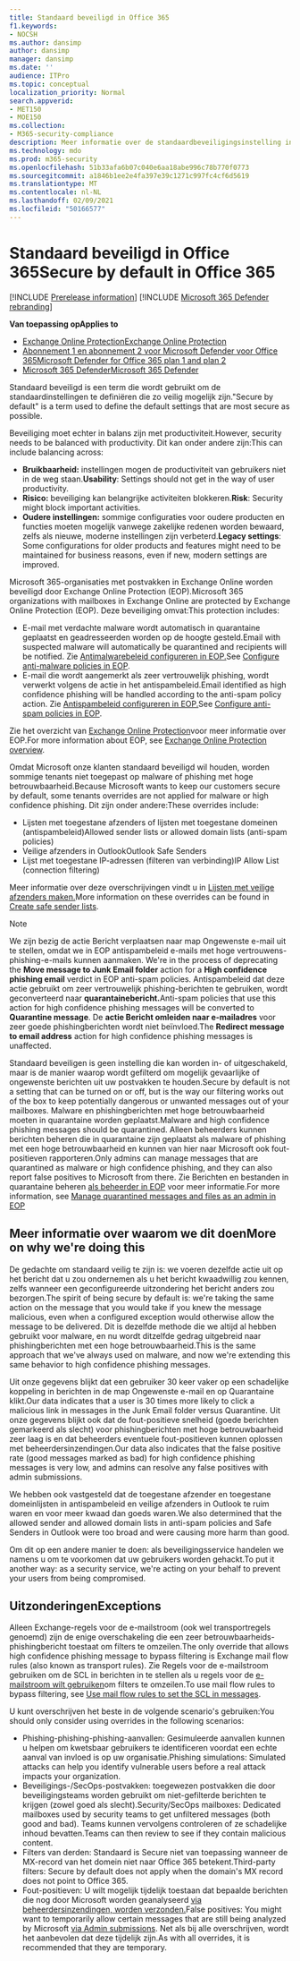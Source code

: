 ```yaml
---
title: Standaard beveiligd in Office 365
f1.keywords:
- NOCSH
ms.author: dansimp
author: dansimp
manager: dansimp
ms.date: ''
audience: ITPro
ms.topic: conceptual
localization_priority: Normal
search.appverid:
- MET150
- MOE150
ms.collection:
- M365-security-compliance
description: Meer informatie over de standaardbeveiligingsinstelling in Exchange Online Protection (EOP)
ms.technology: mdo
ms.prod: m365-security
ms.openlocfilehash: 51b33afa6b07c040e6aa18abe996c78b770f0773
ms.sourcegitcommit: a1846b1ee2e4fa397e39c1271c997fc4cf6d5619
ms.translationtype: MT
ms.contentlocale: nl-NL
ms.lasthandoff: 02/09/2021
ms.locfileid: "50166577"
---
```

# <a name="secure-by-default-in-office-365"></a><span data-ttu-id="219d3-103">Standaard beveiligd in Office 365</span><span class="sxs-lookup"><span data-stu-id="219d3-103">Secure by default in Office 365</span></span>

[!INCLUDE [Prerelease information](../includes/prerelease.md)]
[!INCLUDE [Microsoft 365 Defender rebranding](../includes/microsoft-defender-for-office.md)]

<span data-ttu-id="219d3-104">**Van toepassing op**</span><span class="sxs-lookup"><span data-stu-id="219d3-104">**Applies to**</span></span>
- [<span data-ttu-id="219d3-105">Exchange Online Protection</span><span class="sxs-lookup"><span data-stu-id="219d3-105">Exchange Online Protection</span></span>](https://go.microsoft.com/fwlink/?linkid=2148611)
- [<span data-ttu-id="219d3-106">Abonnement 1 en abonnement 2 voor Microsoft Defender voor Office 365</span><span class="sxs-lookup"><span data-stu-id="219d3-106">Microsoft Defender for Office 365 plan 1 and plan 2</span></span>](https://go.microsoft.com/fwlink/?linkid=2148715)
- [<span data-ttu-id="219d3-107">Microsoft 365 Defender</span><span class="sxs-lookup"><span data-stu-id="219d3-107">Microsoft 365 Defender</span></span>](https://go.microsoft.com/fwlink/?linkid=2118804)

<span data-ttu-id="219d3-108">Standaard beveiligd is een term die wordt gebruikt om de standaardinstellingen te definiëren die zo veilig mogelijk zijn.</span><span class="sxs-lookup"><span data-stu-id="219d3-108">"Secure by default" is a term used to define the default settings that are most secure as possible.</span></span>

<span data-ttu-id="219d3-109">Beveiliging moet echter in balans zijn met productiviteit.</span><span class="sxs-lookup"><span data-stu-id="219d3-109">However, security needs to be balanced with productivity.</span></span> <span data-ttu-id="219d3-110">Dit kan onder andere zijn:</span><span class="sxs-lookup"><span data-stu-id="219d3-110">This can include balancing across:</span></span>

- <span data-ttu-id="219d3-111">**Bruikbaarheid:** instellingen mogen de productiviteit van gebruikers niet in de weg staan.</span><span class="sxs-lookup"><span data-stu-id="219d3-111">**Usability**: Settings should not get in the way of user productivity.</span></span>
- <span data-ttu-id="219d3-112">**Risico:** beveiliging kan belangrijke activiteiten blokkeren.</span><span class="sxs-lookup"><span data-stu-id="219d3-112">**Risk**: Security might block important activities.</span></span>
- <span data-ttu-id="219d3-113">**Oudere instellingen:** sommige configuraties voor oudere producten en functies moeten mogelijk vanwege zakelijke redenen worden bewaard, zelfs als nieuwe, moderne instellingen zijn verbeterd.</span><span class="sxs-lookup"><span data-stu-id="219d3-113">**Legacy settings**: Some configurations for older products and features might need to be maintained for business reasons, even if new, modern settings are improved.</span></span>

<span data-ttu-id="219d3-114">Microsoft 365-organisaties met postvakken in Exchange Online worden beveiligd door Exchange Online Protection (EOP).</span><span class="sxs-lookup"><span data-stu-id="219d3-114">Microsoft 365 organizations with mailboxes in Exchange Online are protected by Exchange Online Protection (EOP).</span></span> <span data-ttu-id="219d3-115">Deze beveiliging omvat:</span><span class="sxs-lookup"><span data-stu-id="219d3-115">This protection includes:</span></span>

- <span data-ttu-id="219d3-116">E-mail met verdachte malware wordt automatisch in quarantaine geplaatst en geadresseerden worden op de hoogte gesteld.</span><span class="sxs-lookup"><span data-stu-id="219d3-116">Email with suspected malware will automatically be quarantined and recipients will be notified.</span></span> <span data-ttu-id="219d3-117">Zie [Antimalwarebeleid configureren in EOP.](configure-anti-malware-policies.md)</span><span class="sxs-lookup"><span data-stu-id="219d3-117">See [Configure anti-malware policies in EOP](configure-anti-malware-policies.md).</span></span>
- <span data-ttu-id="219d3-118">E-mail die wordt aangemerkt als zeer vertrouwelijk phishing, wordt verwerkt volgens de actie in het antispambeleid.</span><span class="sxs-lookup"><span data-stu-id="219d3-118">Email identified as high confidence phishing will be handled according to the anti-spam policy action.</span></span> <span data-ttu-id="219d3-119">Zie [Antispambeleid configureren in EOP.](configure-your-spam-filter-policies.md)</span><span class="sxs-lookup"><span data-stu-id="219d3-119">See [Configure anti-spam policies in EOP](configure-your-spam-filter-policies.md).</span></span>

<span data-ttu-id="219d3-120">Zie het overzicht van [Exchange Online Protection](exchange-online-protection-overview.md)voor meer informatie over EOP.</span><span class="sxs-lookup"><span data-stu-id="219d3-120">For more information about EOP, see [Exchange Online Protection overview](exchange-online-protection-overview.md).</span></span>

<span data-ttu-id="219d3-121">Omdat Microsoft onze klanten standaard beveiligd wil houden, worden sommige tenants niet toegepast op malware of phishing met hoge betrouwbaarheid.</span><span class="sxs-lookup"><span data-stu-id="219d3-121">Because Microsoft wants to keep our customers secure by default, some tenants overrides are not applied for malware or high confidence phishing.</span></span> <span data-ttu-id="219d3-122">Dit zijn onder andere:</span><span class="sxs-lookup"><span data-stu-id="219d3-122">These overrides include:</span></span>

- <span data-ttu-id="219d3-123">Lijsten met toegestane afzenders of lijsten met toegestane domeinen (antispambeleid)</span><span class="sxs-lookup"><span data-stu-id="219d3-123">Allowed sender lists or allowed domain lists (anti-spam policies)</span></span>
- <span data-ttu-id="219d3-124">Veilige afzenders in Outlook</span><span class="sxs-lookup"><span data-stu-id="219d3-124">Outlook Safe Senders</span></span>
- <span data-ttu-id="219d3-125">Lijst met toegestane IP-adressen (filteren van verbinding)</span><span class="sxs-lookup"><span data-stu-id="219d3-125">IP Allow List (connection filtering)</span></span>

<span data-ttu-id="219d3-126">Meer informatie over deze overschrijvingen vindt u in [Lijsten met veilige afzenders maken.](create-safe-sender-lists-in-office-365.md)</span><span class="sxs-lookup"><span data-stu-id="219d3-126">More information on these overrides can be found in [Create safe sender lists](create-safe-sender-lists-in-office-365.md).</span></span>

> [!NOTE]
> <span data-ttu-id="219d3-127">We zijn bezig de actie Bericht  verplaatsen naar map Ongewenste e-mail uit te stellen, omdat we in EOP antispambeleid e-mails met hoge vertrouwens-phishing-e-mails kunnen aanmaken. </span><span class="sxs-lookup"><span data-stu-id="219d3-127">We're in the process of deprecating the **Move message to Junk Email folder** action for a **High confidence phishing email** verdict in EOP anti-spam policies.</span></span> <span data-ttu-id="219d3-128">Antispambeleid dat deze actie gebruikt om zeer vertrouwelijk phishing-berichten te gebruiken, wordt geconverteerd naar **quarantainebericht.**</span><span class="sxs-lookup"><span data-stu-id="219d3-128">Anti-spam policies that use this action for high confidence phishing messages will be converted to **Quarantine message**.</span></span> <span data-ttu-id="219d3-129">De **actie Bericht omleiden naar e-mailadres** voor zeer goede phishingberichten wordt niet beïnvloed.</span><span class="sxs-lookup"><span data-stu-id="219d3-129">The **Redirect message to email address** action for high confidence phishing messages is unaffected.</span></span>

<span data-ttu-id="219d3-130">Standaard beveiligen is geen instelling die kan worden in- of uitgeschakeld, maar is de manier waarop wordt gefilterd om mogelijk gevaarlijke of ongewenste berichten uit uw postvakken te houden.</span><span class="sxs-lookup"><span data-stu-id="219d3-130">Secure by default is not a setting that can be turned on or off, but is the way our filtering works out of the box to keep potentially dangerous or unwanted messages out of your mailboxes.</span></span> <span data-ttu-id="219d3-131">Malware en phishingberichten met hoge betrouwbaarheid moeten in quarantaine worden geplaatst.</span><span class="sxs-lookup"><span data-stu-id="219d3-131">Malware and high confidence phishing messages should be quarantined.</span></span> <span data-ttu-id="219d3-132">Alleen beheerders kunnen berichten beheren die in quarantaine zijn geplaatst als malware of phishing met een hoge betrouwbaarheid en kunnen van hier naar Microsoft ook fout-positieven rapporteren.</span><span class="sxs-lookup"><span data-stu-id="219d3-132">Only admins can manage messages that are quarantined as malware or high confidence phishing, and they can also report false positives to Microsoft from there.</span></span> <span data-ttu-id="219d3-133">Zie Berichten en bestanden in quarantaine beheren [als beheerder in EOP](manage-quarantined-messages-and-files.md) voor meer informatie.</span><span class="sxs-lookup"><span data-stu-id="219d3-133">For more information, see [Manage quarantined messages and files as an admin in EOP](manage-quarantined-messages-and-files.md)</span></span>

## <a name="more-on-why-were-doing-this"></a><span data-ttu-id="219d3-134">Meer informatie over waarom we dit doen</span><span class="sxs-lookup"><span data-stu-id="219d3-134">More on why we're doing this</span></span>

<span data-ttu-id="219d3-135">De gedachte om standaard veilig te zijn is: we voeren dezelfde actie uit op het bericht dat u zou ondernemen als u het bericht kwaadwillig zou kennen, zelfs wanneer een geconfigureerde uitzondering het bericht anders zou bezorgen.</span><span class="sxs-lookup"><span data-stu-id="219d3-135">The spirit of being secure by default is: we're taking the same action on the message that you would take if you knew the message malicious, even when a configured exception would otherwise allow the message to be delivered.</span></span> <span data-ttu-id="219d3-136">Dit is dezelfde methode die we altijd al hebben gebruikt voor malware, en nu wordt ditzelfde gedrag uitgebreid naar phishingberichten met een hoge betrouwbaarheid.</span><span class="sxs-lookup"><span data-stu-id="219d3-136">This is the same approach that we've always used on malware, and now we're extending this same behavior to high confidence phishing messages.</span></span>

<span data-ttu-id="219d3-137">Uit onze gegevens blijkt dat een gebruiker 30 keer vaker op een schadelijke koppeling in berichten in de map Ongewenste e-mail en op Quarantaine klikt.</span><span class="sxs-lookup"><span data-stu-id="219d3-137">Our data indicates that a user is 30 times more likely to click a malicious link in messages in the Junk Email folder versus Quarantine.</span></span> <span data-ttu-id="219d3-138">Uit onze gegevens blijkt ook dat de fout-positieve snelheid (goede berichten gemarkeerd als slecht) voor phishingberichten met hoge betrouwbaarheid zeer laag is en dat beheerders eventuele fout-positieven kunnen oplossen met beheerdersinzendingen.</span><span class="sxs-lookup"><span data-stu-id="219d3-138">Our data also indicates that the false positive rate (good messages marked as bad) for high confidence phishing messages is very low, and admins can resolve any false positives with admin submissions.</span></span>

<span data-ttu-id="219d3-139">We hebben ook vastgesteld dat de toegestane afzender en toegestane domeinlijsten in antispambeleid en veilige afzenders in Outlook te ruim waren en voor meer kwaad dan goeds waren.</span><span class="sxs-lookup"><span data-stu-id="219d3-139">We also determined that the allowed sender and allowed domain lists in anti-spam policies and Safe Senders in Outlook were too broad and were causing more harm than good.</span></span>

<span data-ttu-id="219d3-140">Om dit op een andere manier te doen: als beveiligingsservice handelen we namens u om te voorkomen dat uw gebruikers worden gehackt.</span><span class="sxs-lookup"><span data-stu-id="219d3-140">To put it another way: as a security service, we're acting on your behalf to prevent your users from being compromised.</span></span> 

## <a name="exceptions"></a><span data-ttu-id="219d3-141">Uitzonderingen</span><span class="sxs-lookup"><span data-stu-id="219d3-141">Exceptions</span></span>

<span data-ttu-id="219d3-142">Alleen Exchange-regels voor de e-mailstroom (ook wel transportregels genoemd) zijn de enige overschakeling die een zeer betrouwbaarheids-phishingbericht toestaat om filters te omzeilen.</span><span class="sxs-lookup"><span data-stu-id="219d3-142">The only override that allows high confidence phishing message to bypass filtering is Exchange mail flow rules (also known as transport rules).</span></span> <span data-ttu-id="219d3-143">Zie Regels voor de e-mailstroom gebruiken om de SCL in berichten in te stellen als u regels voor de [e-mailstroom wilt gebruiken](use-mail-flow-rules-to-set-the-spam-confidence-level-scl-in-messages.md)om filters te omzeilen.</span><span class="sxs-lookup"><span data-stu-id="219d3-143">To use mail flow rules to bypass filtering, see [Use mail flow rules to set the SCL in messages](use-mail-flow-rules-to-set-the-spam-confidence-level-scl-in-messages.md).</span></span>

<span data-ttu-id="219d3-144">U kunt overschrijven het beste in de volgende scenario's gebruiken:</span><span class="sxs-lookup"><span data-stu-id="219d3-144">You should only consider using overrides in the following scenarios:</span></span>

- <span data-ttu-id="219d3-145">Phishing-phishing-phishing-aanvallen: Gesimuleerde aanvallen kunnen u helpen om kwetsbaar gebruikers te identificeren voordat een echte aanval van invloed is op uw organisatie.</span><span class="sxs-lookup"><span data-stu-id="219d3-145">Phishing simulations: Simulated attacks can help you identify vulnerable users before a real attack impacts your organization.</span></span>
- <span data-ttu-id="219d3-146">Beveiligings-/SecOps-postvakken: toegewezen postvakken die door beveiligingsteams worden gebruikt om niet-gefilterde berichten te krijgen (zowel goed als slecht).</span><span class="sxs-lookup"><span data-stu-id="219d3-146">Security/SecOps mailboxes: Dedicated mailboxes used by security teams to get unfiltered messages (both good and bad).</span></span> <span data-ttu-id="219d3-147">Teams kunnen vervolgens controleren of ze schadelijke inhoud bevatten.</span><span class="sxs-lookup"><span data-stu-id="219d3-147">Teams can then review to see if they contain malicious content.</span></span>
- <span data-ttu-id="219d3-148">Filters van derden: Standaard is Secure niet van toepassing wanneer de MX-record van het domein niet naar Office 365 betekent.</span><span class="sxs-lookup"><span data-stu-id="219d3-148">Third-party filters: Secure by default does not apply when the domain's MX record does not point to Office 365.</span></span>
- <span data-ttu-id="219d3-149">Fout-positieven: U wilt mogelijk tijdelijk toestaan dat bepaalde berichten die nog door Microsoft worden geanalyseerd [via beheerdersinzendingen, worden verzonden.](admin-submission.md)</span><span class="sxs-lookup"><span data-stu-id="219d3-149">False positives: You might want to temporarily allow certain messages that are still being analyzed by Microsoft [via Admin submissions](admin-submission.md).</span></span> <span data-ttu-id="219d3-150">Net als bij alle overschrijven, wordt het aanbevolen dat deze tijdelijk zijn.</span><span class="sxs-lookup"><span data-stu-id="219d3-150">As with all overrides, it is recommended that they are temporary.</span></span>
